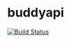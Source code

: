 # buddyapi

[![Build Status](https://api.travis-ci.org/komunitylab/buddyapi.svg?branch=master)](https://travis-ci.org/komunitylab/buddyapi)
